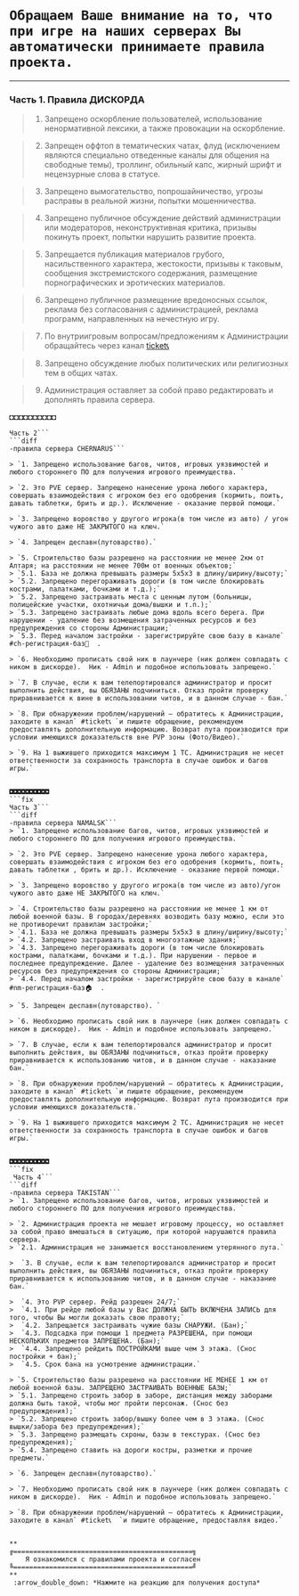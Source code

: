 # `Обращаем Ваше внимание на то, что при игре на наших серверах Вы автоматически принимаете правила проекта.`  
---
### Часть 1. **Правила ДИСКОРДА**  
> 1. Запрещено оскорбление пользователей, использование ненормативной лексики, а также провокации на оскорбление.

> 2. Запрещен оффтоп в тематических чатах, флуд (исключением являются специально отведенные каналы для общения на свободные темы), троллинг, обильный капс, жирный шрифт и нецензурные слова в статусе.

> 3. Запрещено вымогательство, попрошайничество, угрозы расправы в реальной жизни, попытки мошенничества.

> 4. Запрещено публичное обсуждение действий администрации или модераторов, неконструктивная критика, призывы покинуть проект, попытки нарушить развитие проекта.

> 5. Запрещается публикация материалов грубого, насильственного характера, жестокости, призывы к таковым, сообщения экстремистского содержания, размещение порнографических и эротических материалов.

> 6. Запрещено публичное размещение вредоносных ссылок, реклама без согласования с администрацией, реклама программ, направленных на нечестную игру.

> 7. По внутриигровым вопросам/предложениям к Администрации обращайтесь через канал [ticket📞](https://discord.com/channels/882391822238896178/916732835405115433)

> 8. Запрещено обсуждение любых политических или религиозных тем в общих чатах.

> 9. Администрация оставляет за собой право редактировать и дополнять правила сервера.


◘◘◘◘◘◘◘◘◘◘
```fix
Часть 2```
```diff
-правила сервера CHERNARUS```

> `1. Запрещено использование багов, читов, игровых уязвимостей и любого стороннего ПО для получения игрового преимущества. `

> `2. Это PVE сервер. Запрещено нанесение урона любого характера, совершать взаимодействия с игроком без его одобрения (кормить, поить, давать таблетки, брить и др.). Исключение - оказание первой помощи.`

> `3. Запрещено воровство у другого игрока(в том числе из авто) / угон чужого авто даже НЕ ЗАКРЫТОГО на ключ.`

> `4. Запрещен деспавн(лутоварство).`

> `5. Строительство базы разрешено на расстоянии не менее 2км от Алтаря; на расстоянии не менее 700м от военных объектов;`
> `5.1. База не должна превышать размеры 5х5х3 в длину/ширину/высоту;`
> `5.2. Запрещено перегораживать дороги (в том числе блокировать кострами, палатками, бочками и т.д.);`
> `5.2. Запрещено застраивать места с ценным лутом (больницы, полицейские участки, охотничьи дома/вышки и т.п.);`
> `5.3. Запрещено застраивать любые дома вдоль всего берега. При нарушении - удаление без возмещения затраченных ресурсов и без предупреждения со стороны Администрации;`
> `5.3. Перед началом застройки - зарегистрируйте свою базу в канале` #ch-регистрация-баз🏡  .

> `6. Необходимо прописать свой ник в лаунчере (ник должен совпадать с ником в дискорде).  Ник - Admin и подобное использовать запрещено.`

> `7. В случае, если к вам телепортировался администратор и просит выполнить действия, вы ОБЯЗАНЫ подчиниться. Отказ пройти проверку приравнивается к вине в использовании читов, и в данном случае - бан.`

> `8. При обнаружении проблем/нарушений — обратитесь к Администрации, заходите в канал` #ticket📞 `и пишите обращение, рекомендуем предоставлять дополнительную информацию. Возврат лута производится при условии имеющихся доказательств вне PVP зоны (Фото/Видео).`

> `9. На 1 выжившего приходится максимум 1 ТС. Администрация не несет ответственности за сохранность транспорта в случае ошибок и багов игры.`


◘◘◘◘◘◘◘◘◘◘
```fix
Часть 3```
```diff
-правила сервера NAMALSK```
> `1. Запрещено использование багов, читов, игровых уязвимостей и любого стороннего ПО для получения игрового преимущества. `

> `2. Это PVE сервер. Запрещено нанесение урона любого характера, совершать взаимодействия с игроком без его одобрения (кормить, поить, давать таблетки , брить и др.). Исключение - оказание первой помощи.`

> `3. Запрещено воровство у другого игрока(в том числе из авто)/угон чужого авто даже НЕ ЗАКРЫТОГО на ключ.`

> `4. Строительство базы разрешено на расстоянии не менее 1 км от любой военной базы. В городах/деревнях возводить базу можно, если это не противоречит правилам застройки;`
> `4.1. База не должна превышать размеры 5х5х3 в длину/ширину/высоту;`
> `4.2. Запрещено застраивать вход в многоэтажные здания;`
> `4.3. Запрещено перегораживать дороги (в том числе блокировать кострами, палатками, бочками и т.д.). При нарушении - первое и последнее предупреждение. Далее - удаление без возмещения затраченных ресурсов без предупреждения со стороны Администрации;`
> `4.4. Перед началом застройки - зарегистрируйте свою базу в канале` #nm-регистрация-баз🏠  .

> `5. Запрещен деспавн(лутоварство). `

> `6. Необходимо прописать свой ник в лаунчере (ник должен совпадать с ником в дискорде).  Ник - Admin и подобное использовать запрещено.`

> `7. В случае, если к вам телепортировался администратор и просит выполнить действия, вы ОБЯЗАНЫ подчиниться, отказ пройти проверку приравнивается к использованию читов, и в данном случае - наказание бан.`

> `8. При обнаружении проблем/нарушений — обратитесь к Администрации, заходите в канал` #ticket📞 `и пишите обращение, рекомендуем предоставлять дополнительную информацию. Возврат лута производится при условии имеющихся доказательств.`

> `9. На 1 выжившего приходится максимум 2 ТС. Администрация не несет ответственности за сохранность транспорта в случае ошибок и багов игры.`


◘◘◘◘◘◘◘◘◘◘
```fix
 Часть 4```
```diff
-правила сервера TAKISTAN```
> `1. Запрещено использование багов, читов, игровых уязвимостей и любого стороннего ПО для получения игрового преимущества. `

> `2. Администрация проекта не мешает игровому процессу, но оставляет за собой право вмешаться в ситуацию, при которой нарушаются правила сервера.`
> `2.1. Администрация не занимается восстановлением утерянного лута.`

>  `3. В случае, если к вам телепортировался администратор и просит выполнить действия, вы ОБЯЗАНЫ подчиниться, отказ пройти проверку приравнивается к использованию читов, и в данном случае - наказание бан.`

>  `4. Это PVP сервер. Рейд разрешен 24/7;`
>  `4.1. При рейде любой базы у Вас ДОЛЖНА БЫТЬ ВКЛЮЧЕНА ЗАПИСЬ для того, чтобы Вы могли доказать свою правоту;`
>  `4.2. Запрещается застраивать чужие базы СНАРУЖИ. (Бан);`
>  `4.3. Подсадка при помощи 1 предмета РАЗРЕШЕНА, при помощи НЕСКОЛЬКИХ предметов ЗАПРЕЩЕНА. (Бан);`
>  `4.4. Запрещено рейдить ПОСТРОЙКАМИ выше чем 3 этажа. (Снос постройки + бан);`
>  `4.5. Срок бана на усмотрение администрации.`

> `5. Строительство базы разрешено на расстоянии НЕ МЕНЕЕ 1 км от любой военной базы. ЗАПРЕЩЕНО ЗАСТРАИВАТЬ ВОЕННЫЕ БАЗЫ;`
> `5.1. Запрещено строить забор в заборе, дистанция между заборами должна быть такой, чтобы мог пройти персонаж. (Снос без предупреждения);`
> `5.2. Запрещено строить забор/вышку более чем в 3 этажа. (Снос вышки/забора без предупреждения);`
> `5.3. Запрещено размещать схроны, базы в текстурах. (Снос без предупреждения);`
> `5.4. Запрещено ставить на дороги костры, разметки и прочие предметы.`

> `6. Запрещен деспавн(лутоварство).` 

> `7. Необходимо прописать свой ник в лаунчере (ник должен совпадать с ником в дискорде).  Ник - Admin и подобное использовать запрещено.`

> `8. При обнаружении проблем/нарушений — обратитесь к Администрации, заходите в канал` #ticket📞  `и пишите обращение, предоставляя видео.`


**
╔=============================================╗
    Я ознакомился с правилами проекта и согласен
╚=============================================╝
**
 :arrow_double_down: *Нажмите на реакцию для получения доступа*
